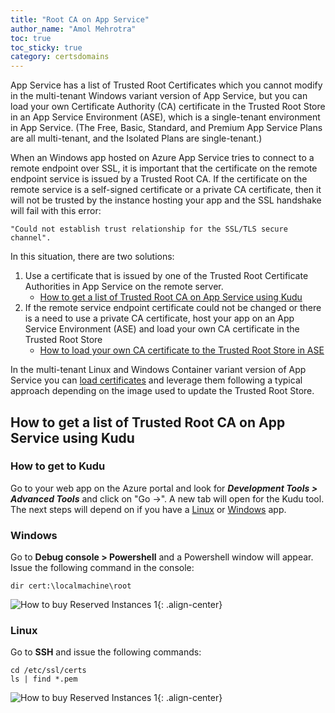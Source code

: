 ```yaml
---
title: "Root CA on App Service"
author_name: "Amol Mehrotra"
toc: true
toc_sticky: true
category: certsdomains
---
```


App Service has a list of Trusted Root Certificates which you cannot modify in the multi-tenant Windows variant version of App Service, but you can load your own Certificate Authority (CA) certificate in the Trusted Root Store in an App Service Environment (ASE), which is a single-tenant environment in App Service. (The Free, Basic, Standard, and Premium App Service Plans are all multi-tenant, and the Isolated Plans are single-tenant.)

When an Windows app hosted on Azure App Service tries to connect to a remote endpoint over SSL, it is important that the certificate on the remote endpoint service is issued by a Trusted Root CA. If the certificate on the remote service is a self-signed certificate or a private CA certificate, then it will not be trusted by the instance hosting your app and the SSL handshake will fail with this error:

``` 
"Could not establish trust relationship for the SSL/TLS secure channel". 
```

In this situation, there are two solutions:

1. Use a certificate that is issued by one of the Trusted Root Certificate Authorities in App Service on the remote server. 
    - [How to get a list of Trusted Root CA on App Service using Kudu](#how-to-get-a-list-of-trusted-root-ca-on-app-service-using-kudu)
1. If the remote service endpoint certificate could not be changed or there is a need to use a private CA certificate, host your app on an App Service Environment (ASE) and load your own CA certificate in the Trusted Root Store
    - [How to load your own CA certificate to the Trusted Root Store in ASE](https://docs.microsoft.com/en-us/azure/app-service/environment/certificates#private-client-certificate)

In the multi-tenant Linux and Windows Container variant version of App Service you can [load certificates](https://learn.microsoft.com/en-us/azure/app-service/configure-ssl-certificate-in-code?tabs=linux#load-certificate-in-linuxwindows-containers) and leverage them following a typical approach depending on the image used to update the Trusted Root Store.

## How to get a list of Trusted Root CA on App Service using Kudu

### How to get to Kudu

Go to your web app on the Azure portal and look for ***Development Tools > Advanced Tools*** and click on "Go ->". A new tab will open for the Kudu tool. The next steps will depend on if you have a [Linux](#linux) or [Windows](#windows) app.

### Windows

Go to **Debug console > Powershell** and a Powershell window will appear. Issue the following command in the console:

``` PS
dir cert:\localmachine\root
```
![How to buy Reserved Instances 1]({{site.baseurl}}/media/2021/06/Windows-Kudu-RootCA.png){: .align-center}

### Linux
Go to **SSH** and issue the following commands:

```
cd /etc/ssl/certs
ls | find *.pem
```

![How to buy Reserved Instances 1]({{site.baseurl}}/media/2021/06/Linux-Kudu-RootCA.png){: .align-center}
